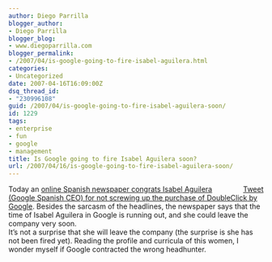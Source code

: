 ```yaml
---
author: Diego Parrilla
blogger_author:
- Diego Parrilla
blogger_blog:
- www.diegoparrilla.com
blogger_permalink:
- /2007/04/is-google-going-to-fire-isabel-aguilera.html
categories:
- Uncategorized
date: 2007-04-16T16:09:00Z
dsq_thread_id:
- "230996108"
guid: /2007/04/is-google-going-to-fire-isabel-aguilera-soon/
id: 1229
tags:
- enterprise
- fun
- google
- management
title: Is Google going to fire Isabel Aguilera soon?
url: /2007/04/16/is-google-going-to-fire-isabel-aguilera-soon/
---
```


<div style="float: right; margin-left: 10px;">
  <a href="https://twitter.com/share" class="twitter-share-button" data-via="nubeblog" data-hashtags="enterprise,fun,google,management" data-count="vertical" data-url="/2007/04/16/is-google-going-to-fire-isabel-aguilera-soon/">Tweet</a>
</div>

Today an [online <span class="blsp-spelling-corrected" id="SPELLING_ERROR_0">Spanish</span> newspaper congrats Isabel <span class="blsp-spelling-error" id="SPELLING_ERROR_1">Aguilera</span> (Google Spanish CEO) for not screwing up the purchase of <span class="blsp-spelling-error" id="SPELLING_ERROR_2">DoubleClick</span> by Google](http://www.elconfidencial.com/economia/noticia.asp?id=9914). Besides the sarcasm of the headlines, the newspaper says that the time of Isabel <span class="blsp-spelling-error" id="SPELLING_ERROR_3">Aguilera</span> in Google is running out, and she could leave the company very soon.  
It&#8217;s not a surprise that she will leave the company (the surprise is she has not been fired yet). Reading the profile and curricula of this women, I wonder myself if Google contracted the wrong headhunter.
